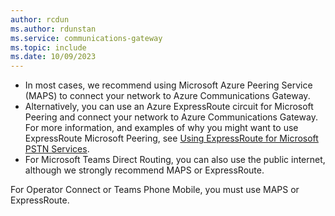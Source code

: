 ```yaml
---
author: rcdun
ms.author: rdunstan
ms.service: communications-gateway
ms.topic: include
ms.date: 10/09/2023
---
```


- In most cases, we recommend using Microsoft Azure Peering Service (MAPS) to connect your network to Azure Communications Gateway.
- Alternatively, you can use an Azure ExpressRoute circuit for Microsoft Peering and connect your network to Azure Communications Gateway. For more information, and examples of why you might want to use ExpressRoute Microsoft Peering, see [Using ExpressRoute for Microsoft PSTN Services](/azure/expressroute/using-expressroute-for-microsoft-pstn).
- For Microsoft Teams Direct Routing, you can also use the public internet, although we strongly recommend MAPS or ExpressRoute.

For Operator Connect or Teams Phone Mobile, you must use MAPS or ExpressRoute.